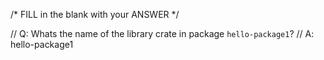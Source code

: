 /* FILL in the blank with your ANSWER */

// Q: Whats the name of the library crate in package `hello-package1`?
// A: hello-package1
